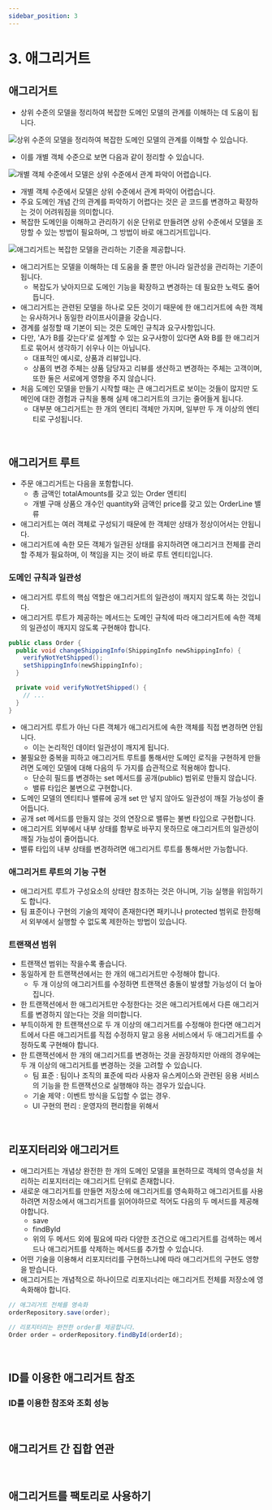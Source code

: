 ```yaml
---
sidebar_position: 3
---
```


# 3. 애그리거트

## 애그리거트

- 상위 수준의 모델을 정리하여 복잡한 도메인 모델의 관계를 이해하는 데 도움이 됩니다.

![상위 수준의 모델을 정리하여 복잡한 도메인 모델의 관계를 이해할 수 있습니다.](https://user-images.githubusercontent.com/42582516/150660303-25e073f8-f103-4046-bc4d-c193b34251e9.png)

- 이를 개별 객체 수준으로 보면 다음과 같이 정리할 수 있습니다.

![개별 객체 수준에서 모델은 상위 수준에서 관계 파악이 어렵습니다.](https://user-images.githubusercontent.com/42582516/150660427-866da8dd-e986-4fd0-b39b-68c179d72e10.png)

- 개별 객체 수준에서 모델은 상위 수준에서 관계 파악이 어렵습니다.
- 주요 도메인 개념 간의 관계를 파악하기 어렵다는 것은 곧 코드를 변경하고 확장하는 것이 어려워짐을 의미합니다.
- 복잡한 도메인을 이해하고 관리하기 쉬운 단위로 만들려면 상위 수준에서 모델을 조망할 수 있는 방법이 필요하며, 그 방법이 바로 애그리거트입니다.

![애그리거트는 복잡한 모델을 관리하는 기준을 제공합니다.](https://user-images.githubusercontent.com/42582516/150660566-f6ed55db-7b57-408e-b624-ddf3c87d9552.png)

- 애그리거트는 모델을 이해하는 데 도움을 줄 뿐만 아니라 일관성을 관리하는 기준이 됩니다.
  - 복잡도가 낮아지므로 도메인 기능을 확장하고 변경하는 데 필요한 노력도 줄어듭니다.
- 애그리거트는 관련된 모델을 하나로 모든 것이기 때문에 한 애그리거트에 속한 객체는 유사하거나 동일한 라이프사이클을 갖습니다.
- 경계를 설정할 때 기본이 되는 것은 도메인 규칙과 요구사항입니다.
- 다만, 'A가 B를 갖는다'로 설계할 수 있는 요구사항이 있다면 A와 B를 한 애그리거트로 묶어서 생각하기 쉬우나 이는 아닙니다.
  - 대표적인 예시로, 상품과 리뷰입니다.
  - 상품의 변경 주체는 상품 담당자고 리뷰를 생산하고 변경하는 주체는 고객이며, 또한 둘은 서로에게 영향을 주지 않습니다.
- 처음 도메인 모델을 만들기 시작할 때는 큰 애그리거트로 보이는 것들이 많지만 도메인에 대한 경험과 규칙을 통해 실제 애그리거트의 크기는 줄어들게 됩니다.
  - 대부분 애그리거트는 한 개의 엔티티 객체만 가지며, 일부만 두 개 이상의 엔티티로 구성됩니다.

<br/>

## 애그리거트 루트

- 주문 애그리거트는 다음을 포함합니다.
  - 총 금액인 totalAmounts를 갖고 있는 Order 엔티티
  - 개별 구매 상품으 개수인 quantity와 금액인 price를 갖고 있는 OrderLine 밸류
- 애그리거트는 여러 객체로 구성되기 때문에 한 객체만 상태가 정상이어서는 안됩니다.
- 애그리거트에 속한 모든 객체가 일관된 상태를 유지하려면 애그리거크 전체를 관리할 주체가 필요하며, 이 책임을 지는 것이 바로 루트 엔티티입니다.

### 도메인 규칙과 일관성

- 애그리거트 루트의 핵심 역할은 애그리거트의 일관성이 깨지지 않도록 하는 것입니다.
- 애그리거트 루트가 제공하는 메서드는 도메인 규칙에 따라 애그리거트에 속한 객체의 일관성이 깨지지 않도록 구현해야 합니다.

```java
public class Order {
  public void changeShippingInfo(ShippingInfo newShippingInfo) {
    verifyNotYetShipped();
    setShippingInfo(newShippingInfo);
  }

  private void verifyNotYetShipped() {
    // ...
  }
}
```

- 애그리거트 루트가 아닌 다른 객체가 애그리거트에 속한 객체를 직접 변경하면 안됩니다.
  - 이는 논리적인 데이터 일관성이 깨지게 됩니다.
- 불필요한 중복을 피하고 애그리거트 루트를 통해서만 도메인 로직을 구현하게 만들려면 도메인 모델에 대해 다음의 두 가지를 습관적으로 적용해야 합니다.
  - 단순히 필드를 변경하는 set 메서드를 공개(public) 범위로 만들지 않습니다.
  - 밸류 타입은 불변으로 구현합니다.
- 도메인 모델의 엔티티나 밸류에 공개 set 만 넣지 않아도 일관성이 깨질 가능성이 줄어듭니다.
- 공개 set 메서드를 만들지 않는 것의 연장으로 밸류는 불변 타입으로 구현합니다.
- 애그리거트 외부에서 내부 상태를 함부로 바꾸지 못하므로 애그리거트의 일관성이 깨질 가능성이 줄어듭니다.
- 밸류 타입의 내부 상태를 변경하려면 애그리거트 루트를 통해서만 가능합니다.

### 애그리거트 루트의 기능 구현

- 애그리거트 루트가 구성요소의 상태만 참조하는 것은 아니며, 기능 실행을 위임하기도 합니다.
- 팀 표준이나 구현의 기술의 제약이 존재한다면 패키니나 protected 범위로 한정해서 외부에서 실행할 수 없도록 제한하는 방법이 있습니다.

### 트랜잭션 범위

- 트랜잭션 범위는 작을수록 좋습니다.
- 동일하게 한 트랜잭션에서는 한 개의 애그리거트만 수정해야 합니다.
  - 두 개 이상의 애그리거트를 수정하면 트랜잭션 충돌이 발생할 가능성이 더 높아집니다.
- 한 트랜잭션에서 한 애그리거트만 수정한다는 것은 애그리거트에서 다른 애그리거트를 변경하지 않는다는 것을 의미합니다.
- 부득이하게 한 트랜잭션으로 두 개 이상의 애그리거트를 수정해야 한다면 애그리거트에서 다른 애그리거트를 직접 수정하지 말고 응용 서비스에서 두 애그리거트를 수정하도록 구현해야 합니다.
- 한 트랜잭션에서 한 개의 애그리거트를 변경하는 것을 권장하지만 아래의 경우에는 두 개 이상의 애그리거트를 변경하는 것을 고려할 수 있습니다.
  - 팀 표준 : 팀이나 조직의 표준에 따라 사용자 유스케이스와 관련된 응용 서비스의 기능을 한 트랜잭션으로 실행해야 하는 경우가 있습니다.
  - 기술 제약 : 이벤트 방식을 도입할 수 없는 경우.
  - UI 구현의 편리 : 운영자의 편리함을 위해서

<br/>

## 리포지터리와 애그리거트

- 애그리거트는 개념상 완전한 한 개의 도메인 모델을 표현하므로 객체의 영속성을 처리하는 리포지터리는 애그리거트 단위로 존재합니다.
- 새로운 애그리거트를 만들면 저장소에 애그리거트를 영속화하고 애그리거트를 사용하려면 저장소에서 애그리거트를 읽어야하므로 적어도 다음의 두 메서드를 제공해야합니다.
  - save
  - findById
  - 위의 두 메서드 외에 필요에 따라 다양한 조건으로 애그리거트를 검색하는 메서드나 애그리거트를 삭제하는 메서드를 추가할 수 있습니다.
- 어떤 기술을 이용해서 리포지터리를 구현하느냐에 따라 애그리거트의 구현도 영향을 받습니다.
- 애그리거트는 개념적으로 하나이므로 리포지너리는 애그리거트 전체를 저장소에 영속화해야 합니다.

```java
// 애그리거트 전체를 영속화
orderRepository.save(order);

// 리포지터리는 완전한 order를 제공합니다.
Order order = orderRepository.findById(orderId);
```

<br/>

## ID를 이용한 애그리거트 참조

### ID를 이용한 참조와 조회 성능

<br/>

## 애그리거트 간 집합 연관

<br/>

## 애그리거트를 팩토리로 사용하기
